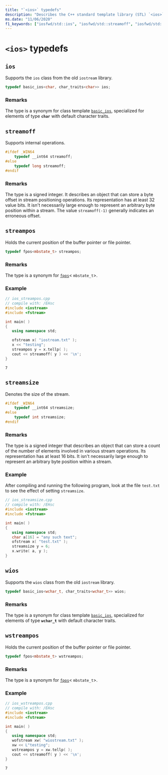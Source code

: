 ```yaml
---
title: "`<ios>` typedefs"
description: "Describes the C++ standard template library (STL) `<ios>` typedefs that support the `ios` class from the old `iostream` library."
ms.date: "11/06/2020"
f1_keywords: ["iosfwd/std::ios", "iosfwd/std::streamoff", "iosfwd/std::streampos", "iosfwd/std::streamsize", "iosfwd/std::wios", "iosfwd/std::wstreampos"]
---
```

# `<ios>` typedefs

## `ios`

Supports the `ios` class from the old `iostream` library.

```cpp
typedef basic_ios<char, char_traits<char>> ios;
```

### Remarks

The type is a synonym for class template [`basic_ios`](../standard-library/basic-ios-class.md), specialized for elements of type **`char`** with default character traits.

## `streamoff`

Supports internal operations.

```cpp
#ifdef _WIN64
    typedef __int64 streamoff;
#else
    typedef long streamoff;
#endif
```

### Remarks

The type is a signed integer. It describes an object that can store a byte offset in stream positioning operations. Its representation has at least 32 value bits. It isn't necessarily large enough to represent an arbitrary byte position within a stream. The value `streamoff(-1)` generally indicates an erroneous offset.

## `streampos`

Holds the current position of the buffer pointer or file pointer.

```cpp
typedef fpos<mbstate_t> streampos;
```

### Remarks

The type is a synonym for [`fpos`](../standard-library/fpos-class.md)< `mbstate_t`>.

### Example

```cpp
// ios_streampos.cpp
// compile with: /EHsc
#include <iostream>
#include <fstream>

int main( )
{
   using namespace std;

   ofstream x( "iostream.txt" );
   x << "testing";
   streampos y = x.tellp( );
   cout << streamoff( y ) << '\n';
}
```

```Output
7
```

## `streamsize`

Denotes the size of the stream.

```cpp
#ifdef _WIN64
    typedef __int64 streamsize;
#else
    typedef int streamsize;
#endif
```

### Remarks

The type is a signed integer that describes an object that can store a count of the number of elements involved in various stream operations. Its representation has at least 16 bits. It isn't necessarily large enough to represent an arbitrary byte position within a stream.

### Example

After compiling and running the following program, look at the file `test.txt` to see the effect of setting `streamsize`.

```cpp
// ios_streamsize.cpp
// compile with: /EHsc
#include <iostream>
#include <fstream>

int main( )
{
   using namespace std;
   char a[16] = "any such text";
   ofstream x( "test.txt" );
   streamsize y = 6;
   x.write( a, y );
}
```

## `wios`

Supports the `wios` class from the old `iostream` library.

```cpp
typedef basic_ios<wchar_t, char_traits<wchar_t>> wios;
```

### Remarks

The type is a synonym for class template [`basic_ios`](../standard-library/basic-ios-class.md), specialized for elements of type **`wchar_t`** with default character traits.

## `wstreampos`

Holds the current position of the buffer pointer or file pointer.

```cpp
typedef fpos<mbstate_t> wstreampos;
```

### Remarks

The type is a synonym for [`fpos`](../standard-library/fpos-class.md)< `mbstate_t`>.

### Example

```cpp
// ios_wstreampos.cpp
// compile with: /EHsc
#include <iostream>
#include <fstream>

int main( )
{
   using namespace std;
   wofstream xw( "wiostream.txt" );
   xw << L"testing";
   wstreampos y = xw.tellp( );
   cout << streamoff( y ) << '\n';
}
```

```Output
7
```

